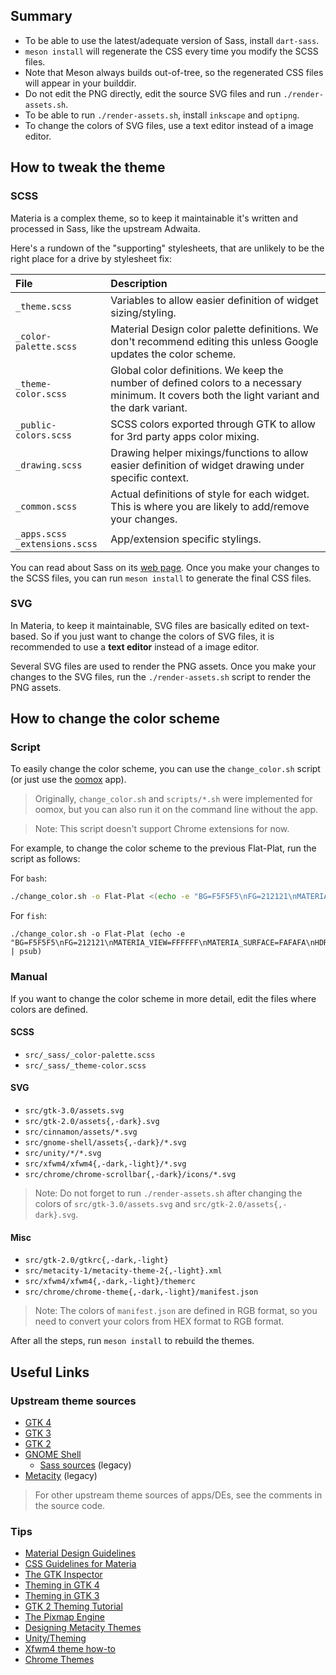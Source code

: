 ## Summary

- To be able to use the latest/adequate version of Sass, install `dart-sass`.
- `meson install` will regenerate the CSS every time you modify the SCSS files.
- Note that Meson always builds out-of-tree, so the regenerated CSS files will
  appear in your builddir.
- Do not edit the PNG directly, edit the source SVG files and run `./render-assets.sh`.
- To be able to run `./render-assets.sh`, install `inkscape` and `optipng`.
- To change the colors of SVG files, use a text editor instead of a image editor.

## How to tweak the theme

### SCSS

Materia is a complex theme, so to keep it maintainable it's written and
processed in Sass, like the upstream Adwaita.

Here's a rundown of the "supporting" stylesheets, that are unlikely to be the
right place for a drive by stylesheet fix:

File | Description
:-- | :--
`_theme.scss` | Variables to allow easier definition of widget sizing/styling.
`_color-palette.scss` | Material Design color palette definitions. We don't recommend editing this unless Google updates the color scheme.
`_theme-color.scss` | Global color definitions. We keep the number of defined colors to a necessary minimum. It covers both the light variant and the dark variant.
`_public-colors.scss` | SCSS colors exported through GTK to allow for 3rd party apps color mixing.
`_drawing.scss` | Drawing helper mixings/functions to allow easier definition of widget drawing under specific context.
`_common.scss` | Actual definitions of style for each widget. This is where you are likely to add/remove your changes.
`_apps.scss` <br> `_extensions.scss` | App/extension specific stylings.

You can read about Sass on its [web page](http://sass-lang.com/documentation/).
Once you make your changes to the SCSS files, you can run `meson install`
to generate the final CSS files.

### SVG

In Materia, to keep it maintainable, SVG files are basically edited on
text-based. So if you just want to change the colors of SVG files, it is
recommended to use a **text editor** instead of a image editor.

Several SVG files are used to render the PNG assets. Once you make your changes
to the SVG files, run the `./render-assets.sh` script to render the PNG assets.

## How to change the color scheme

### Script

To easily change the color scheme, you can use the `change_color.sh` script (or
just use the [oomox](https://github.com/themix-project/oomox) app).

> Originally, `change_color.sh` and `scripts/*.sh` were implemented for oomox,
but you can also run it on the command line without the app.

> Note: This script doesn't support Chrome extensions for now.

For example, to change the color scheme to the previous Flat-Plat, run the
script as follows:

For `bash`:

```bash
./change_color.sh -o Flat-Plat <(echo -e "BG=F5F5F5\nFG=212121\nMATERIA_VIEW=FFFFFF\nMATERIA_SURFACE=FAFAFA\nHDR_BG=455A64\nHDR_FG=FFFFFF\nSEL_BG=42A5F5\n")
```

For `fish`:

```fish
./change_color.sh -o Flat-Plat (echo -e "BG=F5F5F5\nFG=212121\nMATERIA_VIEW=FFFFFF\nMATERIA_SURFACE=FAFAFA\nHDR_BG=455A64\nHDR_FG=FFFFFF\nSEL_BG=42A5F5\n" | psub)
```

### Manual

If you want to change the color scheme in more detail, edit the files where
colors are defined.

#### SCSS

- `src/_sass/_color-palette.scss`
- `src/_sass/_theme-color.scss`

#### SVG

- `src/gtk-3.0/assets.svg`
- `src/gtk-2.0/assets{,-dark}.svg`
- `src/cinnamon/assets/*.svg`
- `src/gnome-shell/assets{,-dark}/*.svg`
- `src/unity/*/*.svg`
- `src/xfwm4/xfwm4{,-dark,-light}/*.svg`
- `src/chrome/chrome-scrollbar{,-dark}/icons/*.svg`

> Note: Do not forget to run `./render-assets.sh` after changing the colors of
`src/gtk-3.0/assets.svg` and `src/gtk-2.0/assets{,-dark}.svg`.

#### Misc

- `src/gtk-2.0/gtkrc{,-dark,-light}`
- `src/metacity-1/metacity-theme-2{,-light}.xml`
- `src/xfwm4/xfwm4{,-dark,-light}/themerc`
- `src/chrome/chrome-theme{,-dark,-light}/manifest.json`

> Note: The colors of `manifest.json` are defined in RGB format, so you need to
convert your colors from HEX format to RGB format.

After all the steps, run `meson install` to rebuild the themes.

## Useful Links

### Upstream theme sources

- [GTK 4](https://gitlab.gnome.org/GNOME/gtk/tree/master/gtk/theme/Adwaita)
- [GTK 3](https://gitlab.gnome.org/GNOME/gtk/tree/gtk-3-24/gtk/theme/Adwaita)
- [GTK 2](https://gitlab.gnome.org/GNOME/gnome-themes-extra/tree/master/themes/Adwaita/gtk-2.0)
- [GNOME Shell](https://gitlab.gnome.org/GNOME/gnome-shell/tree/master/data/theme)
  - [Sass sources](https://gitlab.gnome.org/GNOME/gnome-shell-sass) (legacy)
- [Metacity](https://gitlab.gnome.org/GNOME/gnome-themes-extra/tree/gnome-3-14/themes/Adwaita/metacity-1) (legacy)

> For other upstream theme sources of apps/DEs, see the comments in the source code.

### Tips

- [Material Design Guidelines](https://www.material.io/guidelines/)
- [CSS Guidelines for Materia](https://github.com/nana-4/materia-theme/wiki/CSS-Guidelines)
- [The GTK Inspector](https://blog.gtk.org/2017/04/05/the-gtk-inspector/)
- [Theming in GTK 4](https://developer.gnome.org/gtk4/stable/theming.html)
- [Theming in GTK 3](https://developer.gnome.org/gtk3/stable/theming.html)
- [GTK 2 Theming Tutorial](https://wiki.gnome.org/Attic/GnomeArt/Tutorials/GtkThemes)
- [The Pixmap Engine](https://wiki.gnome.org/Attic/GnomeArt/Tutorials/GtkEngines/PixmapEngine)
- [Designing Metacity Themes](https://wiki.gnome.org/Attic/GnomeArt/Tutorials/MetacityThemes)
- [Unity/Theming](https://wiki.ubuntu.com/Unity/Theming)
- [Xfwm4 theme how-to](https://wiki.xfce.org/howto/xfwm4_theme)
- [Chrome Themes](https://developer.chrome.com/extensions/themes)

